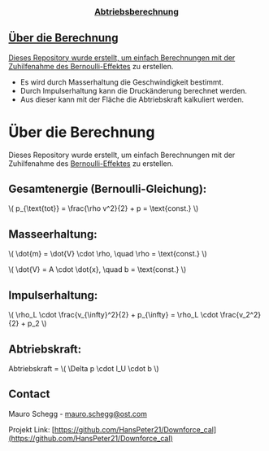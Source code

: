 <!-- Improved compatibility of back to top link: See: https://github.com/othneildrew/Best-README-Template/pull/73 -->
<a id="readme-top"></a>
<!--
*** Thanks for checking out the Best-README-Template. If you have a suggestion
*** that would make this better, please fork the repo and create a pull request
*** or simply open an issue with the tag "enhancement".
*** Don't forget to give the project a star!
*** Thanks again! Now go create something AMAZING! :D
-->


<!-- PROJECT LOGO -->
<br />
<div align="center">
  <a href="https://github.com/HansPeter21/Downforce_cal">

  <h3 align="center">Abtriebsberechnung</h3>

</div>

<!-- ABOUT THE PROJECT -->
## Über die Berechnung
Dieses Repository wurde erstellt, um einfach Berechnungen mit der Zuhilfenahme des [Bernoulli-Effektes](https://www.leifiphysik.de/mechanik/stroemungslehre/grundwissen/bernoulli-gleichung) zu erstellen. 
- Es wird durch Masserhaltung die Geschwindigkeit bestimmt.
- Durch Impulserhaltung kann die Druckänderung berechnet werden.
- Aus dieser kann mit der Fläche die Abtriebskraft kalkuliert werden.

<!DOCTYPE html>
<html lang="de">
<head>
  <meta charset="UTF-8">
  <title>Abtriebsberechnung</title>
  <script type="text/javascript" async
    src="https://cdnjs.cloudflare.com/ajax/libs/mathjax/2.7.7/MathJax.js?config=TeX-MML-AM_CHTML">
  </script>
</head>
<body>
  <h1>Über die Berechnung</h1>
  <p>Dieses Repository wurde erstellt, um einfach Berechnungen mit der Zuhilfenahme des <a href="https://www.leifiphysik.de/mechanik/stroemungslehre/grundwissen/bernoulli-gleichung">Bernoulli-Effektes</a> zu erstellen.</p>

  <h2>Gesamtenergie (Bernoulli-Gleichung):</h2>
  <p> \( p_{\text{tot}} = \frac{\rho v^2}{2} + p = \text{const.} \) </p>

  <h2>Masseerhaltung:</h2>
  <p> \( \dot{m} = \dot{V} \cdot \rho, \quad \rho = \text{const.} \) </p>
  <p> \( \dot{V} = A \cdot \dot{x}, \quad b = \text{const.} \) </p>

  <h2>Impulserhaltung:</h2>
  <p> \( \rho_L \cdot \frac{v_{\infty}^2}{2} + p_{\infty} = \rho_L \cdot \frac{v_2^2}{2} + p_2 \) </p>

  <h2>Abtriebskraft:</h2>
  <p> Abtriebskraft = \( \Delta p \cdot l_U \cdot b \) </p>
</body>
</html>


<!-- CONTACT -->
## Contact

Mauro Schegg  - mauro.schegg@ost.com

Projekt Link: [https://github.com/HansPeter21/Downforce_cal](https://github.com/HansPeter21/Downforce_cal)
